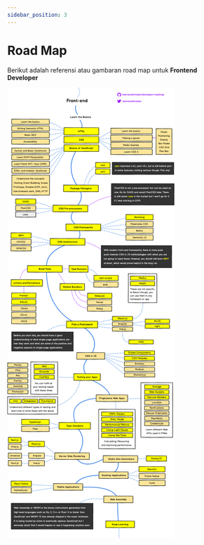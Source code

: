 ```yaml
---
sidebar_position: 3
---
```


# Road Map

Berikut adalah referensi atau gambaran road map untuk **Frontend Developer**

![road_map_frontend](../../../static/img/fe-roadmap.png "Road Map Frontend")
